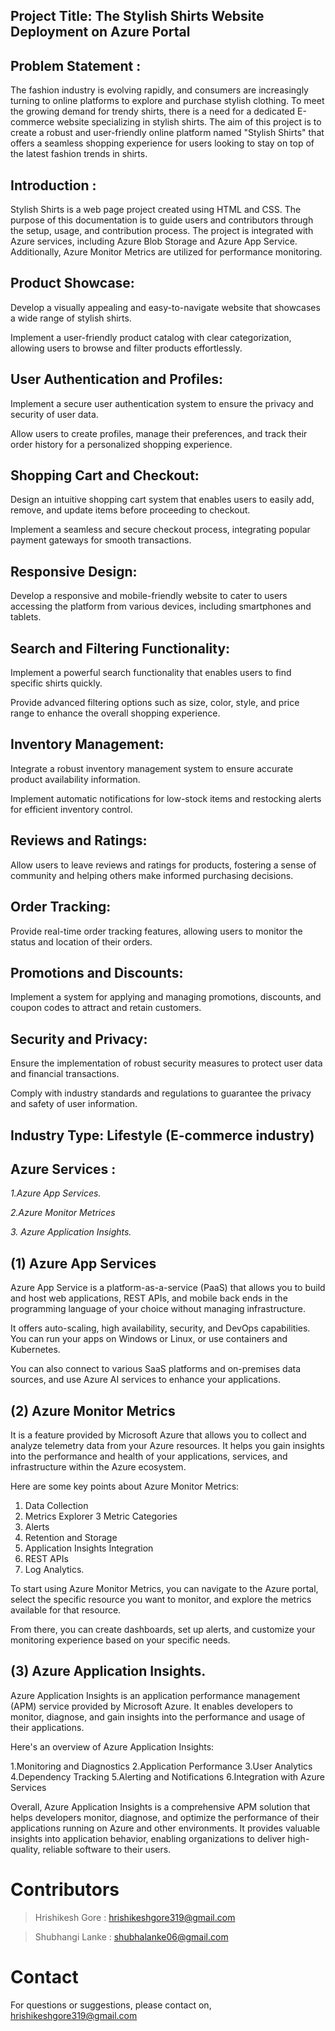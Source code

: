 ## Project Title: The Stylish Shirts Website Deployment on Azure Portal


##  Problem Statement :
The fashion industry is evolving rapidly, and consumers are increasingly turning to online platforms to explore and purchase stylish clothing. To meet the growing demand for trendy shirts, there is a need for a dedicated E-commerce website specializing in stylish shirts. The aim of this project is to create a robust and user-friendly online platform named "Stylish Shirts" that offers a seamless shopping experience for users looking to stay on top of the latest fashion trends in shirts.


## Introduction :

Stylish Shirts is a web page project created using HTML and CSS. The purpose of this documentation is to guide users and contributors through the setup, usage, and contribution process. The project is integrated with Azure services, including Azure Blob Storage and Azure App Service. Additionally, Azure Monitor Metrics are utilized for performance monitoring.

## Product Showcase:

Develop a visually appealing and easy-to-navigate website that showcases a wide range of stylish shirts.

Implement a user-friendly product catalog with clear categorization, allowing users to browse and filter products 
 effortlessly.
 
## User Authentication and Profiles:

Implement a secure user authentication system to ensure the privacy and security of user data.
 
Allow users to create profiles, manage their preferences, and track their order history for a personalized shopping experience.


## Shopping Cart and Checkout:

Design an intuitive shopping cart system that enables users to easily add, remove, and update items before proceeding to checkout.
 
Implement a seamless and secure checkout process, integrating popular payment gateways for smooth transactions.

## Responsive Design:

Develop a responsive and mobile-friendly website to cater to users accessing the platform from various devices, including smartphones and tablets.

## Search and Filtering Functionality:

Implement a powerful search functionality that enables users to find specific shirts quickly.

Provide advanced filtering options such as size, color, style, and price range to enhance the overall shopping experience.

## Inventory Management:

Integrate a robust inventory management system to ensure accurate product availability information.

Implement automatic notifications for low-stock items and restocking alerts for efficient inventory control.

## Reviews and Ratings:

Allow users to leave reviews and ratings for products, fostering a sense of community and helping others make informed purchasing decisions.

## Order Tracking:

Provide real-time order tracking features, allowing users to monitor the status and location of their orders.

## Promotions and Discounts:

Implement a system for applying and managing promotions, discounts, and coupon codes to attract and retain customers.

## Security and Privacy:

Ensure the implementation of robust security measures to protect user data and financial transactions.

Comply with industry standards and regulations to guarantee the privacy and safety of user information.


## Industry Type: Lifestyle (E-commerce industry)

## Azure Services :

*1.Azure App Services.*

*2.Azure Monitor Metrices*

*3. Azure Application Insights.*

## (1) Azure App Services


Azure App Service is a platform-as-a-service (PaaS) that allows you to build and host web applications, REST APIs, and 
mobile back ends in the programming language of your choice without managing infrastructure. 

It offers auto-scaling, high availability, security, and DevOps capabilities. You can run your apps on Windows or Linux, or use containers and Kubernetes. 

You can also connect to various SaaS platforms and on-premises data sources, and use Azure AI services to enhance your applications.


## (2) Azure Monitor Metrics 


It is a feature provided by Microsoft Azure that allows you to collect and analyze telemetry data from your Azure resources. It helps you gain insights into the performance and health of your applications, services, and infrastructure within the Azure ecosystem. 

Here are some key points about Azure Monitor Metrics:

1. Data Collection
2. Metrics Explorer
3 Metric Categories
4. Alerts
5. Retention and Storage
6. Application Insights Integration
7. REST APIs
8. Log Analytics.

To start using Azure Monitor Metrics, you can navigate to the Azure portal, select the specific resource you want to monitor, and explore the metrics available for that resource. 

From there, you can create dashboards, set up alerts, and customize your monitoring experience based on your specific needs.



## (3) Azure Application Insights.

Azure Application Insights is an application performance management (APM) service provided by Microsoft Azure. It enables developers to monitor, diagnose, and gain insights into the performance and usage of their applications.

Here's an overview of Azure Application Insights:

1.Monitoring and Diagnostics
2.Application Performance
3.User Analytics
4.Dependency Tracking
5.Alerting and Notifications
6.Integration with Azure Services

Overall, Azure Application Insights is a comprehensive APM solution that helps developers monitor, diagnose, and optimize the performance of their applications running on Azure and other environments. It provides valuable insights into application behavior, enabling organizations to deliver high-quality, reliable software to their users.




# Contributors

> Hrishikesh Gore : hrishikeshgore319@gmail.com

> Shubhangi Lanke : shubhalanke06@gmail.com


# Contact

For questions or suggestions, please contact on, hrishikeshgore319@gmail.com


